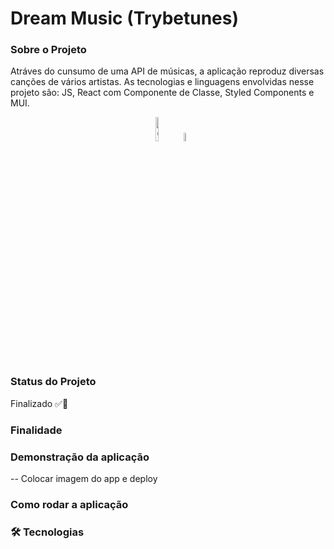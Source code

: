 # Dream Music (Trybetunes)

### Sobre o Projeto

Atráves do cunsumo de uma API de músicas, a aplicação reproduz diversas canções de vários artistas. As tecnologias e linguagens envolvidas nesse projeto são: JS, React com Componente de Classe, Styled Components e MUI.
<div align="center">
  <a href="https://github.com/Veronica-Alfr/Dream-Music/issues"><img alt="GitHub issues" src="https://img.shields.io/github/issues/Veronica-Alfr/Dream-Music?color=ff0783&style=flat-square" width='10%'></a>
 <a href="https://github.com/Veronica-Alfr/Dream-Music/stargazers"><img alt="GitHub stars" src="https://img.shields.io/github/stars/Veronica-Alfr/Dream-Music?color=ff0783&style=flat-square" width='6%'></a>
</div>

### Status do Projeto
  
Finalizado ✅🚀

### Finalidade

### Demonstração da aplicação
-- Colocar imagem do app e deploy

### Como rodar a aplicação

### 🛠 Tecnologias

